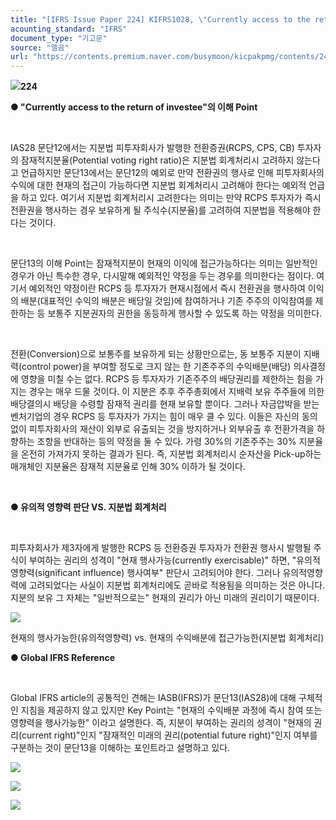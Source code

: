 ```yaml
---
title: "[IFRS Issue Paper 224] KIFRS1028, \"Currently access to the return of investee\"의 의미"
acounting_standard: "IFRS"
document_type: "기고문"
source: "엘곰"
url: "https://contents.premium.naver.com/busymoon/kicpakpmg/contents/240914115927790vu"
---
```

![](https://n2.news.naver.com/l.gif?type=content)**224**

**● "Currently access to the return of investee"의 이해 Point**

​

IAS28 문단12에서는 지분법 피투자회사가 발행한 전환증권(RCPS, CPS, CB) 투자자의 잠재적지분율(Potential voting right ratio)은 지분법 회계처리시 고려하지 않는다고 언급하지만 문단13에서는 문단12의 예외로 만약 전환권의 행사로 인해 피투자회사의 수익에 대한 현재의 접근이 가능하다면 지분법 회계처리시 고려해야 한다는 예외적 언급을 하고 있다. 여기서 지분법 회계처리시 고려한다는 의미는 만약 RCPS 투자자가 즉시 전환권을 행사하는 경우 보유하게 될 주식수(지분율)를 고려하여 지분법을 적용해야 한다는 것이다.

​

문단13의 이해 Point는 잠재적지분이 현재의 이익에 접근가능하다는 의미는 일반적인 경우가 아닌 특수한 경우, 다시말해 예외적인 약정을 두는 경우를 의미한다는 점이다. 여기서 예외적인 약정이란 RCPS 등 투자자가 현재시점에서 즉시 전환권을 행사하여 이익의 배분(대표적인 수익의 배분은 배당일 것임)에 참여하거나 기존 주주의 이익참여를 제한하는 등 보통주 지분권자의 권한을 동등하게 행사할 수 있도록 하는 약정을 의미한다.

​

전환(Conversion)으로 보통주를 보유하게 되는 상황만으로는, 동 보통주 지분이 지배력(control power)을 부여할 정도로 크지 않는 한 기존주주의 수익배분(배당) 의사결정에 영향을 미칠 수는 없다. RCPS 등 투자자가 기존주주의 배당권리를 제한하는 힘을 가지는 경우는 매우 드물 것이다. 이 지분은 추후 주주총회에서 지배력 보유 주주들에 의한 배당결의시 배당을 수령할 잠재적 권리를 현재 보유할 뿐이다. 그러나 자금압박을 받는 벤처기업의 경우 RCPS 등 투자자가 가지는 힘이 매우 클 수 있다. 이들은 자신의 동의 없이 피투자회사의 재산이 외부로 유출되는 것을 방지하거나 외부유출 후 전환가격을 하향하는 조항을 반대하는 등의 약정을 둘 수 있다. 가령 30%의 기존주주는 30% 지분율을 온전히 가져가지 못하는 결과가 된다. 즉, 지분법 회계처리시 순자산을 Pick-up하는 매개체인 지분율은 잠재적 지분율로 인해 30% 이하가 될 것이다.

​

**● 유의적 영향력 판단 VS. 지분법 회계처리**

**​**

피투자회사가 제3자에게 발행한 RCPS 등 전환증권 투자자가 전환권 행사시 발행될 주식이 부여하는 권리의 성격이 "현재 행사가능(currently exercisable)" 하면, "유의적영향력(significant influence) 행사여부" 판단시 고려되어야 한다. 그러나 유의적영향력에 고려되었다는 사실이 지분법 회계처리에도 곧바로 적용됨을 의미하는 것은 아니다. 지분의 보유 그 자체는 "일반적으로는" 현재의 권리가 아닌 미래의 권리이기 때문이다.

![](https://scs-phinf.pstatic.net/MjAyNDA5MTRfMTUg/MDAxNzI2MjgwODY2Njgz.rx4avqYDoFR_zkbM1_-1UVZOKGbP8CAT0ibuJU_Bqqsg.X1g0JbRTz2jwijWFF_c-ESr1iUnDOOET45W7yN8iEkkg.PNG/image.png?type=w800)

현재의 행사가능한(유의적영향력) vs. 현재의 수익배분에 접근가능한(지분법 회계처리)

**● Global IFRS Reference**

**​**

Global IFRS article의 공통적인 견해는 IASB(IFRS)가 문단13(IAS28)에 대해 구체적인 지침을 제공하지 않고 있지만 Key Point는 "현재의 수익배분 과정에 즉시 참여 또는 영향력을 행사가능한" 이라고 설명한다. 즉, 지분이 부여하는 권리의 성격이 "현재의 권리(current right)"인지 "잠재적인 미래의 권리(potential future right)"인지 여부를 구분하는 것이 문단13을 이해하는 포인트라고 설명하고 있다.

![](https://scs-phinf.pstatic.net/MjAyNDA5MTRfMTI4/MDAxNzI2Mjc5Njk5ODQx.LiTyDsLiw04kFSQzHLQMLRqX6u46cWduolD6zJSybYgg.FVA9XMWJYoZECb7A5SZ67h0uZxqkD0tieGZIux7-Lbgg.PNG/image.png?type=w800)

![](https://scs-phinf.pstatic.net/MjAyNDA5MTRfOTYg/MDAxNzI2Mjc5ODcxODMw.-p84_DpADtZO7A3D3u1H5XSryxOxLqn8aqPC78mC__kg.UiooXQaIf-N4h3L9dHUpBlvsqKpZqB6GrabRP-1kDpQg.PNG/image.png?type=w800)

![](https://scs-phinf.pstatic.net/MjAyNDA5MTRfMjIg/MDAxNzI2Mjc5OTE0MDc4.pmMrw27O17E97egsqZk6Fxo0Fc_NK4ZTWXa7oEeJzLMg.0os6jPBlUAWSs4UeOGR4kf_qbfe0Y9kjkTO7j1qnBAQg.PNG/image.png?type=w800)

​